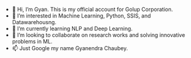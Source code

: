 - 👋 Hi, I’m Gyan. This is my official account for Golup Corporation.
- 👀 I’m interested in Machine Learning, Python, SSIS, and Datawarehousng.
- 🌱 I’m currently learning NLP and Deep Learning.
- 💞️ I’m looking to collaborate on research works and solving innovative problems in ML.
- 📫 Just Google my name Gyanendra Chaubey.

<!---
GyanendraChaubey-Golub/GyanendraChaubey-Golub is a ✨ special ✨ repository because its `README.md` (this file) appears on your GitHub profile.
You can click the Preview link to take a look at your changes.
--->
